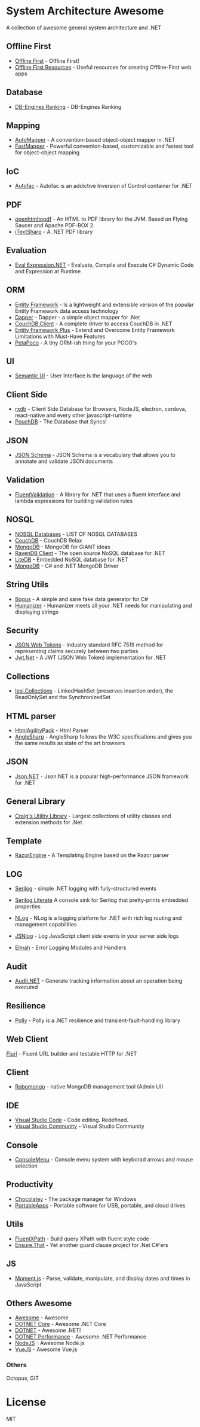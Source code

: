 # System Architecture Awesome
A collection of awesome general system architecture and .NET

## Offline First
* [Offline First](http://offlinefirst.org/) - Offline First!
* [Offline First Resources](https://github.com/pazguille/offline-first/) - Useful resources for creating Offline-First web apps

## Database
* [DB-Engines Ranking](https://db-engines.com/en/ranking) - DB-Engines Ranking

## Mapping
* [AutoMapper](https://github.com/AutoMapper/AutoMapper) - A convention-based object-object mapper in .NET
* [FastMapper](https://www.nuget.org/packages/FastMapper/) - Powerful convention-based, customizable and fastest tool for object-object mapping

## IoC
* [Autofac](https://autofac.org/) - Autofac is an addictive Inversion of Control container for .NET

## PDF
* [openhtmltopdf](https://github.com/danfickle/openhtmltopdf) - An HTML to PDF library for the JVM. Based on Flying Saucer and Apache PDF-BOX 2.
* [iTextSharp](https://sourceforge.net/projects/itextsharp/) - A .NET PDF library

## Evaluation
* [Eval Expression.NET](http://eval-expression.net/) - Evaluate, Compile and Execute C# Dynamic Code and Expression at Runtime

## ORM
* [Entity Framework](https://github.com/aspnet/EntityFramework) - Is a lightweight and extensible version of the popular Entity Framework data access technology
* [Dapper](https://github.com/StackExchange/Dapper) - Dapper - a simple object mapper for .Net
* [CouchDB.Client](https://github.com/jefersonsv/CouchDB.Client) - A complete driver to access CouchDB in .NET
* [Entity Framework Plus](http://entityframework-plus.net/) - Extend and Overcome Entity Framework Limitations with Must-Have Features
* [PetaPoco](https://github.com/CollaboratingPlatypus/PetaPoco) - A tiny ORM-ish thing for your POCO's

## UI
 * [Semantic UI](https://semantic-ui.com/) - User Interface is the language of the web

## Client Side
* [rxdb](https://github.com/pubkey/rxdb) - Client Side Database for Browsers, NodeJS, electron, cordova, react-native and every other javascript-runtime
* [PouchDB](https://pouchdb.com/) - The Database that Syncs!

## JSON
* [JSON Schema](http://json-schema.org/) - JSON Schema is a vocabulary that allows you to annotate and validate JSON documents

## Validation
* [FluentValidation](https://github.com/JeremySkinner/FluentValidation) - A library for .NET that uses a fluent interface and lambda expressions for building validation rules

## NOSQL
* [NOSQL Databases](http://nosql-database.org/) - LIST OF NOSQL DATABASES
* [CouchDB](http://couchdb.apache.org/) - CouchDB Relax
* [MongoDB](https://www.mongodb.com/) - MongoDB for GIANT ideas
* [RavenDB Client](http://www.ravendb.net/) - The open source NoSQL database for .NET
* [LiteDB](http://www.litedb.org/) - Embedded NoSQL database for .NET
* [MongoDB](http://www.mongodb.org/display/DOCS/CSharp+Language+Center) - C# and .NET MongoDB Driver

## String Utils
* [Bogus](https://github.com/bchavez/Bogus) - A simple and sane fake data generator for C#
* [Humanizer](https://github.com/Humanizr/Humanizer) - Humanizer meets all your .NET needs for manipulating and displaying strings

## Security
* [JSON Web Tokens](https://jwt.io) - Industry standard RFC 7519 method for representing claims securely between two parties
* [Jwt.Net](https://github.com/jwt-dotnet/jwt) - A JWT (JSON Web Token) implementation for .NET

## Collections
* [Iesi.Collections](https://www.nuget.org/packages/Iesi.Collections/) - LinkedHashSet (preserves insertion order), the ReadOnlySet and the SynchronizedSet

## HTML parser
* [HtmlAgilityPack](http://html-agility-pack.net/) - Html Parser
* [AngleSharp](https://anglesharp.github.io/) - AngleSharp follows the W3C specifications and gives you the same results as state of the art browsers

## JSON
* [Json.NET](https://github.com/JamesNK/Newtonsoft.Json) - Json.NET is a popular high-performance JSON framework for .NET

## General Library
* [Craig's Utility Library](https://github.com/JaCraig/Craig-s-Utility-Library) - Largest collections of utility classes and extension methods for .Net

## Template
* [RazorEngine](https://github.com/Antaris/RazorEngine) - A Templating Engine based on the Razor parser

## LOG
* [Serilog](https://serilog.net/) - simple .NET logging with fully-structured events
* [Serilog Literate](https://github.com/serilog/serilog-sinks-literate) A console sink for Serilog that pretty-prints embedded properties

* [NLog](http://nlog-project.org/) - NLog is a logging platform for .NET with rich log routing and management capabilities
* [JSNlog](http://jsnlog.com/) - Log JavaScript client side events in your server side logs
* [Elmah](https://elmah.github.io) - Error Logging Modules and Handlers

## Audit
* [Audit.NET](https://github.com/thepirat000/Audit.NET) - Generate tracking information about an operation being executed

## Resilience
* [Polly](https://github.com/App-vNext/Polly) - Polly is a .NET resilience and transient-fault-handling library

## Web Client
[Flurl](http://tmenier.github.io/Flurl/) - Fluent URL builder and testable HTTP for .NET

## Client
* [Robomongo](https://robomongo.org/) - native MongoDB management tool (Admin UI)

## IDE
* [Visual Studio Code](https://code.visualstudio.com/) - Code editing. Redefined.
* [Visual Studio Community](https://www.visualstudio.com/vs/community/) - Visual Studio Community

## Console
* [ConsoleMenu](https://github.com/jefersonsv/ConsoleMenu) - Console menu system with keyborad arrows and mouse selection

## Productivity
* [Chocolatey](https://chocolatey.org/) - The package manager for Windows
* [PortableApps](https://portableapps.com/) - Portable software for USB, portable, and cloud drives


## Utils
* [FluentXPath](https://github.com/jefersonsv/FluentXPath) - Build query XPath with fluent style code
* [Ensure.That](https://github.com/danielwertheim/Ensure.That) - Yet another guard clause project for .Net C#'ers


## JS
* [Moment.js](http://momentjs.com/) - Parse, validate, manipulate, and display dates and times in JavaScript

## Others Awesome

* [Awesome](https://github.com/sindresorhus/awesome) - Awesome
* [DOTNET Core](https://github.com/thangchung/awesome-dotnet-core) - Awesome .NET Core
* [DOTNET](https://github.com/quozd/awesome-dotnet) - Awesome .NET!
* [DOTNET Performance](https://github.com/adamsitnik/awesome-dot-net-performance) - Awesome .NET Performance
* [NodeJS](https://github.com/sindresorhus/awesome-nodejs) - Awesome Node.js
* [VueJS](https://github.com/vuejs/awesome-vue) - Awesome Vue.js

### Others
Octopus, GIT

# License

MIT